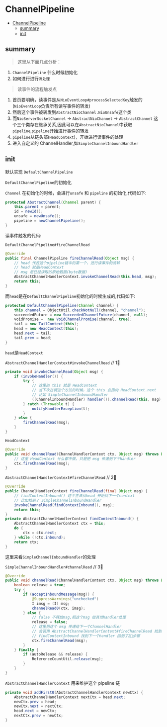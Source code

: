# ChannelPipeline

- [ChannelPipeline](#channelpipeline)
  - [summary](#summary)
  - [init](#init)

## summary

> 这里从下面几点分析：

1. `ChannelPipeline` 什么时候初始化
2. 如何进行进行`流处理`

> 读事件的流程触发点

1. 首页要明确，读事件是从`NioEventLoop#processSelectedKey`触发的(`NioEventLoop`负责所有读写事件的转发)
2. 然后这个事件被转发到`AbstractNioChannel.NioUnsafe`这个类
3. 而`NioServerSocketChannel` -> `AbstractNioChannel` -> `AbstractChannel` 这个三个类存在继承关系,因此可以在`AbstractNioChannel`中获取`pipeline`,`pipeline`开始进行事件的转发
4. `pipeline`从链头部(`HeadContext`)，开始进行读事件的处理
5. 进入自定义的 ChannelHandler,如`SimpleChannelInboundHandler`

## init

默认实现 `DefaultChannelPipeline`

`DefaultChannelPipeline`的初始化

`Channel` 在初始化的时候，会进行`unsafe` 和 `pipeline` 的初始化,代码如下:

```java
protected AbstractChannel(Channel parent) {
    this.parent = parent;
    id = newId();
    unsafe = newUnsafe();
    pipeline = newChannelPipeline();
}
```

读事件触发的代码:

`DefaultChannelPipeline#fireChannelRead`

```java
@Override
public final ChannelPipeline fireChannelRead(Object msg) {
    // head 代表这个pipeline链中的第一个，进行读事件的流转
    // head 就是HeadContext
    // msg 是已经读取的原始数据(byte数据)
    AbstractChannelHandlerContext.invokeChannelRead(this.head, msg);
    return this;
}
```

而`head`是在`DefaultChannelPipeline`初始化的时候生成的,代码如下:

```java
protected DefaultChannelPipeline(Channel channel) {
    this.channel = ObjectUtil.checkNotNull(channel, "channel");
    succeededFuture = new SucceededChannelFuture(channel, null);
    voidPromise =  new VoidChannelPromise(channel, true);
    tail = new TailContext(this);
    head = new HeadContext(this);
    head.next = tail;
    tail.prev = head;
}
```

`head`是`HeadContext`

`AbstractChannelHandlerContext#invokeChannelRead` // 1⃣️

```java
private void invokeChannelRead(Object msg) {
    if (invokeHandler()) {
        try {
            // 这里的 this 就是 HeadContext
            // 当下次在调这个方法的时候，这个 this 会指向 HeadContext.next
            // 比如 SimpleChannelInboundHandler
            ((ChannelInboundHandler) handler()).channelRead(this, msg);
        } catch (Throwable t) {
            notifyHandlerException(t);
        }
    } else {
        fireChannelRead(msg);
    }
}
```

`HeadContext`

```java
@Override
public void channelRead(ChannelHandlerContext ctx, Object msg) throws Exception {
    // 这里 HeadContext 什么都不做，只是把 msg 传递到下个handler
    ctx.fireChannelRead(msg);
}
```

`AbstractChannelHandlerContext#fireChannelRead` // 2⃣️

```java
@Override
public ChannelHandlerContext fireChannelRead(final Object msg) {
    // findContextInbound() 这个方法从head 开始找下一个context
    // 比如找到了 SimpleChannelInboundHandler
    invokeChannelRead(findContextInbound(), msg);
    return this;
}
private AbstractChannelHandlerContext findContextInbound() {
    AbstractChannelHandlerContext ctx = this;
    do {
        ctx = ctx.next;
    } while (!ctx.inbound);
    return ctx;
}
```

这里来看`SimpleChannelInboundHandler`的处理

`SimpleChannelInboundHandler#channelRead` // 3⃣️

```java
@Override
public void channelRead(ChannelHandlerContext ctx, Object msg) throws Exception {
    boolean release = true;
    try {
        if (acceptInboundMessage(msg)) {
            @SuppressWarnings("unchecked")
            I imsg = (I) msg;
            channelRead0(ctx, imsg);
        } else {
            // false 不释放msg,把这个msg 给其他handler处理
            release = false;
            // 这里把这个 msg 传递给下一个ChannelHandler
            // 会调用 AbstractChannelHandlerContext#fireChannelRead 找到下一个handler
            // findContextInbound 找到下一个handler 回到了2⃣️步骤
            ctx.fireChannelRead(msg);
        }
    } finally {
        if (autoRelease && release) {
            ReferenceCountUtil.release(msg);
        }
    }
}
```

`AbstractChannelHandlerContext` 用来维护这个 pipeline 链

```java
private void addFirst0(AbstractChannelHandlerContext newCtx) {
    AbstractChannelHandlerContext nextCtx = head.next;
    newCtx.prev = head;
    newCtx.next = nextCtx;
    head.next = newCtx;
    nextCtx.prev = newCtx;
}
```
